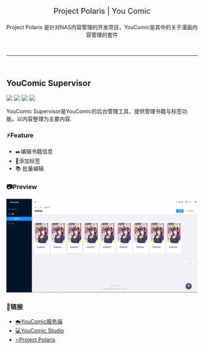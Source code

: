 <p align="center" style="font-size:20px">
    Project Polaris | You Comic
</p>
<p align="center">
    Project Polaris 是针对NAS内容管理的开发项目，YouComic是其中的关于漫画内容管理的套件
</p>
<br>
<hr>
<br>

## YouComic Supervisor
![](https://img.shields.io/badge/Project-Project%20Polaris-green) 
![](https://img.shields.io/badge/Project-YouComic-green) 
![](https://img.shields.io/badge/Version-1.0.0-yellow) 
![](https://img.shields.io/badge/Plantform-web-red)


YouComic Supervisor是YouComic的后台管理工具，提供管理书籍与标签功能。以内容整理为主要内容.

### ⚡Feature
- ✒️编辑书籍信息
- 🔖添加标签
- 📚 批量编辑

### 📷Preview
![](./other/pv_1.png)

### 🔗链接
- [☁️YouComic服务端](https://github.com/Project-XPolaris/YouComic-Server)
- [💻YouComic Studio](https://github.com/Project-XPolaris/YouComic-Studio)
- [⭐️Project Polaris](https://github.com/Project-XPolaris)
